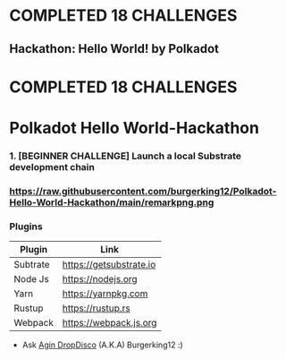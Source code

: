 # COMPLETED 18 CHALLENGES
## Hackathon: Hello World! by Polkadot
# COMPLETED 18 CHALLENGES

# Polkadot Hello World-Hackathon


### 1. [BEGINNER CHALLENGE] Launch a local Substrate development chain
### https://raw.githubusercontent.com/burgerking12/Polkadot-Hello-World-Hackathon/main/remarkpng.png






### Plugins

| Plugin | Link |
| ------ | ------ |
| Subtrate | https://getsubstrate.io |
| Node Js | https://nodejs.org |
| Yarn | https://yarnpkg.com |
| Rustup | https://rustup.rs |
| Webpack |https://webpack.js.org |'

* Ask [Agin DropDisco](https://twitter.com/agin_webdev) (A.K.A) Burgerking12 :)
